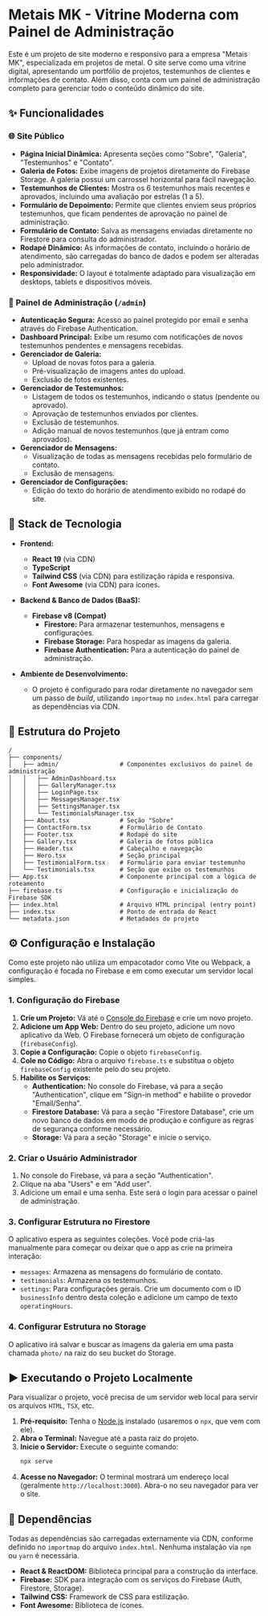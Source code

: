 # Metais MK - Vitrine Moderna com Painel de Administração

Este é um projeto de site moderno e responsivo para a empresa "Metais MK", especializada em projetos de metal. O site serve como uma vitrine digital, apresentando um portfólio de projetos, testemunhos de clientes e informações de contato. Além disso, conta com um painel de administração completo para gerenciar todo o conteúdo dinâmico do site.

## ✨ Funcionalidades

### 🌐 Site Público
- **Página Inicial Dinâmica:** Apresenta seções como "Sobre", "Galeria", "Testemunhos" e "Contato".
- **Galeria de Fotos:** Exibe imagens de projetos diretamente do Firebase Storage. A galeria possui um carrossel horizontal para fácil navegação.
- **Testemunhos de Clientes:** Mostra os 6 testemunhos mais recentes e aprovados, incluindo uma avaliação por estrelas (1 a 5).
- **Formulário de Depoimento:** Permite que clientes enviem seus próprios testemunhos, que ficam pendentes de aprovação no painel de administração.
- **Formulário de Contato:** Salva as mensagens enviadas diretamente no Firestore para consulta do administrador.
- **Rodapé Dinâmico:** As informações de contato, incluindo o horário de atendimento, são carregadas do banco de dados e podem ser alteradas pelo administrador.
- **Responsividade:** O layout é totalmente adaptado para visualização em desktops, tablets e dispositivos móveis.

### 🔐 Painel de Administração (`/admin`)
- **Autenticação Segura:** Acesso ao painel protegido por email e senha através do Firebase Authentication.
- **Dashboard Principal:** Exibe um resumo com notificações de novos testemunhos pendentes e mensagens recebidas.
- **Gerenciador de Galeria:**
    - Upload de novas fotos para a galeria.
    - Pré-visualização de imagens antes do upload.
    - Exclusão de fotos existentes.
- **Gerenciador de Testemunhos:**
    - Listagem de todos os testemunhos, indicando o status (pendente ou aprovado).
    - Aprovação de testemunhos enviados por clientes.
    - Exclusão de testemunhos.
    - Adição manual de novos testemunhos (que já entram como aprovados).
- **Gerenciador de Mensagens:**
    - Visualização de todas as mensagens recebidas pelo formulário de contato.
    - Exclusão de mensagens.
- **Gerenciador de Configurações:**
    - Edição do texto do horário de atendimento exibido no rodapé do site.

## 🚀 Stack de Tecnologia

- **Frontend:**
  - **React 19** (via CDN)
  - **TypeScript**
  - **Tailwind CSS** (via CDN) para estilização rápida e responsiva.
  - **Font Awesome** (via CDN) para ícones.

- **Backend & Banco de Dados (BaaS):**
  - **Firebase v8 (Compat)**
    - **Firestore:** Para armazenar testemunhos, mensagens e configurações.
    - **Firebase Storage:** Para hospedar as imagens da galeria.
    - **Firebase Authentication:** Para a autenticação do painel de administração.

- **Ambiente de Desenvolvimento:**
  - O projeto é configurado para rodar diretamente no navegador sem um passo de _build_, utilizando `importmap` no `index.html` para carregar as dependências via CDN.

## 📂 Estrutura do Projeto

```
/
├── components/
│   ├── admin/                 # Componentes exclusivos do painel de administração
│   │   ├── AdminDashboard.tsx
│   │   ├── GalleryManager.tsx
│   │   ├── LoginPage.tsx
│   │   ├── MessagesManager.tsx
│   │   ├── SettingsManager.tsx
│   │   └── TestimonialsManager.tsx
│   ├── About.tsx              # Seção "Sobre"
│   ├── ContactForm.tsx        # Formulário de Contato
│   ├── Footer.tsx             # Rodapé do site
│   ├── Gallery.tsx            # Galeria de fotos pública
│   ├── Header.tsx             # Cabeçalho e navegação
│   ├── Hero.tsx               # Seção principal
│   ├── TestimonialForm.tsx    # Formulário para enviar testemunho
│   └── Testimonials.tsx       # Seção que exibe os testemunhos
├── App.tsx                    # Componente principal com a lógica de roteamento
├── firebase.ts                # Configuração e inicialização do Firebase SDK
├── index.html                 # Arquivo HTML principal (entry point)
├── index.tsx                  # Ponto de entrada do React
└── metadata.json              # Metadados do projeto
```

## ⚙️ Configuração e Instalação

Como este projeto não utiliza um empacotador como Vite ou Webpack, a configuração é focada no Firebase e em como executar um servidor local simples.

### 1. Configuração do Firebase
1.  **Crie um Projeto:** Vá até o [Console do Firebase](https://console.firebase.google.com/) e crie um novo projeto.
2.  **Adicione um App Web:** Dentro do seu projeto, adicione um novo aplicativo da Web. O Firebase fornecerá um objeto de configuração (`firebaseConfig`).
3.  **Copie a Configuração:** Copie o objeto `firebaseConfig`.
4.  **Cole no Código:** Abra o arquivo `firebase.ts` e substitua o objeto `firebaseConfig` existente pelo do seu projeto.
5.  **Habilite os Serviços:**
    - **Authentication:** No console do Firebase, vá para a seção "Authentication", clique em "Sign-in method" e habilite o provedor "Email/Senha".
    - **Firestore Database:** Vá para a seção "Firestore Database", crie um novo banco de dados em modo de produção e configure as regras de segurança conforme necessário.
    - **Storage:** Vá para a seção "Storage" e inicie o serviço.

### 2. Criar o Usuário Administrador
1.  No console do Firebase, vá para a seção "Authentication".
2.  Clique na aba "Users" e em "Add user".
3.  Adicione um email e uma senha. Este será o login para acessar o painel de administração.

### 3. Configurar Estrutura no Firestore
O aplicativo espera as seguintes coleções. Você pode criá-las manualmente para começar ou deixar que o app as crie na primeira interação:
- `messages`: Armazena as mensagens do formulário de contato.
- `testimonials`: Armazena os testemunhos.
- `settings`: Para configurações gerais. Crie um documento com o ID `businessInfo` dentro desta coleção e adicione um campo de texto `operatingHours`.

### 4. Configurar Estrutura no Storage
O aplicativo irá salvar e buscar as imagens da galeria em uma pasta chamada `photo/` na raiz do seu bucket do Storage.

## ▶️ Executando o Projeto Localmente

Para visualizar o projeto, você precisa de um servidor web local para servir os arquivos `HTML`, `TSX`, etc.

1.  **Pré-requisito:** Tenha o [Node.js](https://nodejs.org/) instalado (usaremos o `npx`, que vem com ele).
2.  **Abra o Terminal:** Navegue até a pasta raiz do projeto.
3.  **Inicie o Servidor:** Execute o seguinte comando:
    ```bash
    npx serve
    ```
4.  **Acesse no Navegador:** O terminal mostrará um endereço local (geralmente `http://localhost:3000`). Abra-o no seu navegador para ver o site.

## 🔗 Dependências

Todas as dependências são carregadas externamente via CDN, conforme definido no `importmap` do arquivo `index.html`. Nenhuma instalação via `npm` ou `yarn` é necessária.

- **React & ReactDOM:** Biblioteca principal para a construção da interface.
- **Firebase:** SDK para integração com os serviços do Firebase (Auth, Firestore, Storage).
- **Tailwind CSS:** Framework de CSS para estilização.
- **Font Awesome:** Biblioteca de ícones.
